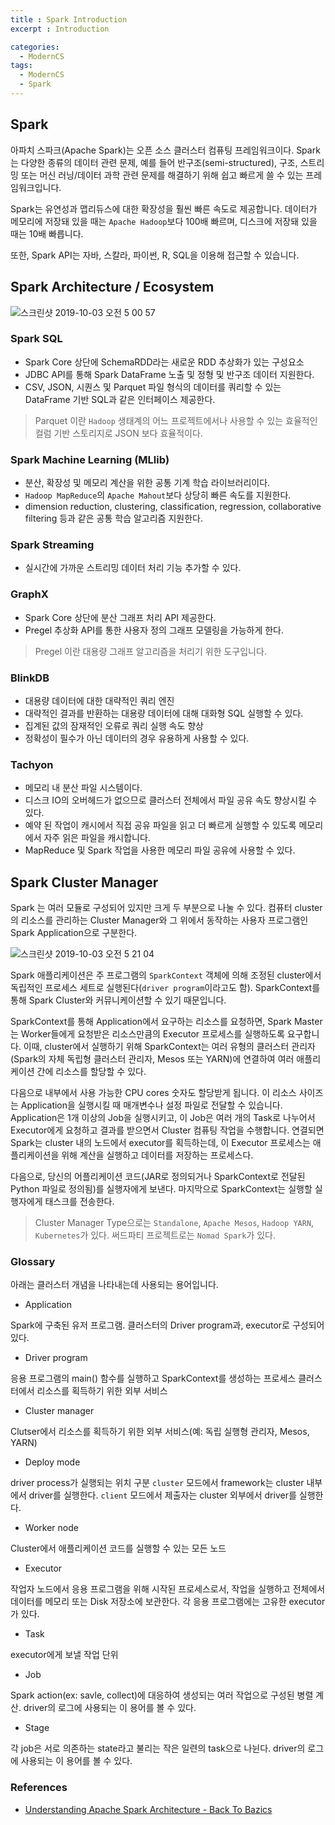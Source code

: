 ```yaml
---
title : Spark Introduction
excerpt : Introduction

categories:
  - ModernCS
tags:
  - ModernCS
  - Spark
---
```



## Spark

아파치 스파크(Apache Spark)는 오픈 소스 클러스터 컴퓨팅 프레임워크이다. Spark는 다양한 종류의 데이터 관련 문제, 예를 들어 반구조(semi-structured), 구조, 스트리밍 또는 머신 러닝/데이터 과학 관련 문제를 해결하기 위해 쉽고 빠르게 쓸 수 있는 프레임워크입니다.

Spark는 유연성과 맵리듀스에 대한 확장성을 훨씬 빠른 속도로 제공합니다. 데이터가 메모리에 저장돼 있을 때는 `Apache Hadoop`보다 100배 빠르며, 디스크에 저장돼 있을 때는 10배 빠릅니다.

또한, Spark API는 자바, 스칼라, 파이썬, R, SQL을 이용해 접근할 수 있습니다.

## Spark Architecture / Ecosystem

![스크린샷 2019-10-03 오전 5 00 57](https://user-images.githubusercontent.com/44635266/66077450-fb93c300-e59a-11e9-8a49-b86d69a19a2a.png)

### Spark SQL

* Spark Core 상단에 SchemaRDD라는 새로운 RDD 추상화가 있는 구성요소
* JDBC API를 통해 Spark DataFrame 노출 및 정형 및 반구조 데이터 지원한다.
* CSV, JSON, 시퀀스 및 Parquet 파일 형식의 데이터를 쿼리할 수 있는 DataFrame 기반 SQL과 같은 인터페이스 제공한다.

> Parquet 이란 `Hadoop` 생태계의 어느 프로젝트에서나 사용할 수 있는 효율적인 컬럼 기반 스토리지로 JSON 보다 효율적이다.

### Spark Machine Learning (MLlib)

* 분산, 확장성 및 메모리 계산을 위한 공통 기계 학습 라이브러리이다.
* `Hadoop MapReduce`의 `Apache Mahout`보다 상당히 빠른 속도를 지원한다.
* dimension reduction, clustering, classification, regression, collaborative filtering 등과 같은 공통 학습 알고리즘 지원한다.

### Spark Streaming

* 실시간에 가까운 스트리밍 데이터 처리 기능 추가할 수 있다.

### GraphX

* Spark Core 상단에 분산 그래프 처리 API 제공한다.
* Pregel 추상화 API를 통한 사용자 정의 그래프 모델링을 가능하게 한다.

> Pregel 이란 대용량 그래프 알고리즘을 처리기 위한 도구입니다.

### BlinkDB

* 대용량 데이터에 대한 대략적인 쿼리 엔진
* 대략적인 결과를 반환하는 대용량 데이터에 대해 대화형 SQL 실행할 수 있다.
* 집계된 값의 잠재적인 오류로 쿼리 실행 속도 향상
* 정확성이 필수가 아닌 데이터의 경우 유용하게 사용할 수 있다.

### Tachyon

* 메모리 내 분산 파일 시스템이다.
* 디스크 IO의 오버헤드가 없으므로 클러스터 전체에서 파일 공유 속도 향상시킬 수 있다.
* 예약 된 작업이 캐시에서 직접 공유 파일을 읽고 더 빠르게 실행할 수 있도록 메모리에서 자주 읽은 파일을 캐시합니다.
* MapReduce 및 Spark 작업을 사용한 메모리 파일 공유에 사용할 수 있다.


##  Spark Cluster Manager

Spark 는 여러 모듈로 구성되어 있지만 크게 두 부분으로 나눌 수 있다. 컴퓨터 cluster의 리소스를 관리하는 Cluster Manager와 그 위에서 동작하는 사용자 프로그램인 Spark Application으로 구분한다.

![스크린샷 2019-10-03 오전 5 21 04](https://user-images.githubusercontent.com/44635266/66078764-9db4aa80-e59d-11e9-862d-92b130d2296b.png)

Spark 애플리케이션은 주 프로그램의 `SparkContext` 객체에 의해 조정된 cluster에서 독립적인 프로세스 세트로 실행된다(`driver program`이라고도 함). SparkContext를 통해 Spark Cluster와 커뮤니케이션할 수 있기 때문입니다.

SparkContext를 통해 Application에서 요구하는 리소스를 요청하면, Spark Master는 Worker들에게 요청받은 리소스만큼의 Executor 프로세스를 실행하도록 요구합니다. 이때, cluster에서 실행하기 위해 SparkContext는 여러 유형의 클러스터 관리자(Spark의 자체 독립형 클러스터 관리자, Mesos 또는 YARN)에 연결하여 여러 애플리케이션 간에 리소스를 할당할 수 있다. 

다음으로 내부에서 사용 가능한 CPU cores 숫자도 할당받게 됩니다. 이 리소스 사이즈는 Application을 실행시킬 때 매개변수나 설정 파일로 전달할 수 있습니다. Application은 1개 이상의 Job을 실행시키고, 이 Job은 여러 개의 Task로 나누어서 Executor에게 요청하고 결과를 받으면서 Cluster 컴퓨팅 작업을 수행합니다. 연결되면 Spark는 cluster 내의 노드에서  executor를 획득하는데, 이 Executor 프로세스는 애플리케이션을 위해 계산을 실행하고 데이터를 저장하는 프로세스다.

다음으로, 당신의 어플리케이션 코드(JAR로 정의되거나 SparkContext로 전달된 Python 파일로 정의됨)를 실행자에게 보낸다. 마지막으로 SparkContext는 실행할 실행자에게 태스크를 전송한다.

> Cluster Manager Type으로는 `Standalone`, `Apache Mesos`, `Hadoop YARN`, `Kubernetes`가 있다. 써드파티 프로젝트로는  `Nomad Spark`가 있다.


###  Glossary

아래는 클러스터 개념을 나타내는데 사용되는 용어입니다.

* Application

Spark에 구축된 유저 프로그램. 클러스터의 Driver program과, executor로 구성되어 있다.

* Driver program

응용 프로그램의 main() 함수를 실행하고 SparkContext를 생성하는 프로세스
클러스터에서 리소스를 획득하기 위한 외부 서비스

* Cluster manager

Clutser에서 리소스를 획득하기 위한 외부 서비스(예: 독립 실행형 관리자, Mesos, YARN)

* Deploy mode

driver process가 실행되는 위치 구분 `cluster` 모드에서 framework는 cluster 내부에서 driver를 실행한다. `client` 모드에서 제출자는 cluster 외부에서 driver를 실행한다.

* Worker node

Cluster에서 애플리케이션 코드를 실행할 수 있는 모든 노드

* Executor

작업자 노드에서 응용 프로그램을 위해 시작된 프로세스로서, 작업을 실행하고 전체에서 데이터를 메모리 또는 Disk 저장소에 보관한다. 각 응용 프로그램에는 고유한 executor가 있다.

* Task

executor에게 보낼 작업 단위

* Job

Spark action(ex: savle, collect)에 대응하여 생성되는 여러 작업으로 구성된 병렬 계산. driver의 로그에 사용되는 이 용어를 볼 수 있다.

* Stage

각 job은 서로 의존하는 state라고 불리는 작은 일련의 task으로 나뉜다.  driver의 로그에 사용되는 이 용어를 볼 수 있다.


### References
* [Understanding Apache Spark Architecture - Back To Bazics](https://backtobazics.com/big-data/spark/understanding-apache-spark-architecture/)
